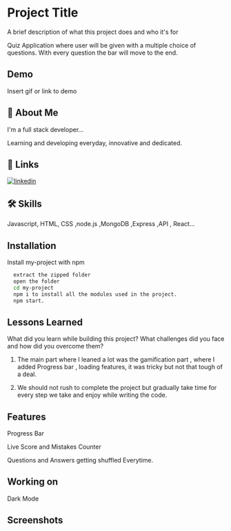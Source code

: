 # Project Title

A brief description of what this project does and who it's for

Quiz Application where user will be given with a multiple choice of questions. With every question the bar will move to the end.

## Demo

Insert gif or link to demo

## 🚀 About Me

I'm a full stack developer...

Learning and developing everyday, innovative and dedicated.

## 🔗 Links

[![linkedin](https://img.shields.io/badge/linkedin-0A66C2?style=for-the-badge&logo=linkedin&logoColor=white)](https://www.linkedin.com/in/jatin-sharma-3959b7277/)

## 🛠 Skills

Javascript, HTML, CSS ,node.js ,MongoDB ,Express ,API , React...

## Installation

Install my-project with npm

```bash
  extract the zipped folder
  open the folder
  cd my-project
  npm i to install all the modules used in the project.
  npm start.
```

## Lessons Learned

What did you learn while building this project? What challenges did you face and how did you overcome them?

1. The main part where I leaned a lot was the gamification part , where I added Progress bar , loading features, it was tricky but not that tough of a deal.

2. We should not rush to complete the project but gradually take time for every step we take and enjoy while writing the code.

## Features

Progress Bar

Live Score and Mistakes Counter

Questions and Answers getting shuffled Everytime.

## Working on

Dark Mode

## Screenshots
